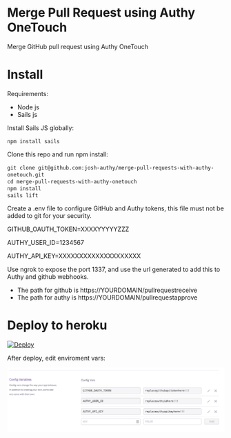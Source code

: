 Merge Pull Request using Authy OneTouch
==============

Merge GitHub pull request using Authy OneTouch

# Install

Requirements:
 - Node js
 - Sails js

Install Sails JS globally:

```
npm install sails
```

Clone this repo and run npm install:
```
git clone git@github.com:josh-authy/merge-pull-requests-with-authy-onetouch.git
cd merge-pull-requests-with-authy-onetouch
npm install
sails lift
```

Create a .env file to configure GitHub and Authy tokens, this file must not be added to git for your security.

GITHUB_OAUTH_TOKEN=XXXXYYYYYZZZ

AUTHY_USER_ID=1234567

AUTHY_API_KEY=XXXXXXXXXXXXXXXXXXXX

Use ngrok to expose the port 1337, and use the url generated to add this to Authy and github webhooks.

 - The path for github is https://YOURDOMAIN/pullrequestreceive
 - The path for authy is https://YOURDOMAIN/pullrequestapprove


# Deploy to heroku
[![Deploy](https://www.herokucdn.com/deploy/button.svg)](https://heroku.com/deploy)


After deploy, edit enviroment vars:

![Alt text](assets/images/env.png?raw=true "Env Vars")
